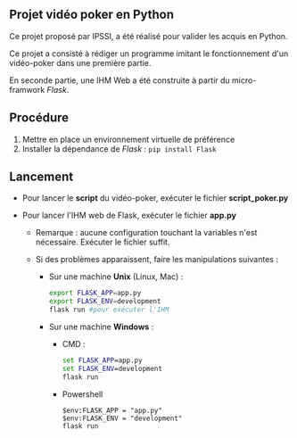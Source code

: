 ## Projet vidéo poker en Python

Ce projet proposé par IPSSI, a été réalisé pour valider les acquis en Python.

Ce projet a consisté à rédiger un programme imitant le fonctionnement d'un vidéo-poker dans une première partie.

En seconde partie, une IHM Web a été construite à partir du micro-framwork *Flask*.

## Procédure

1. Mettre en place un environnement virtuelle de préférence
2. Installer la dépendance de *Flask* : `pip install Flask`

## Lancement

- Pour lancer le **script** du vidéo-poker, exécuter le fichier **script_poker.py**

- Pour lancer l'IHM web de Flask, exécuter le fichier **app.py**
    - Remarque : aucune configuration touchant la variables n'est nécessaire. Exécuter le fichier suffit.

    - Si des problèmes apparaissent, faire les manipulations suivantes :

      - Sur une machine **Unix** (Linux, Mac) : 
        ```sh
        export FLASK_APP=app.py
        export FLASK_ENV=development
        flask run #pour exécuter l'IHM
        ```
     
       - Sur une machine **Windows** :
         - CMD :
            ```bat
            set FLASK_APP=app.py
            set FLASK_ENV=development
            flask run
            ``` 
         - Powershell
            ```PS
            $env:FLASK_APP = "app.py"
            $env:FLASK_ENV = "development"
            flask run
            ```